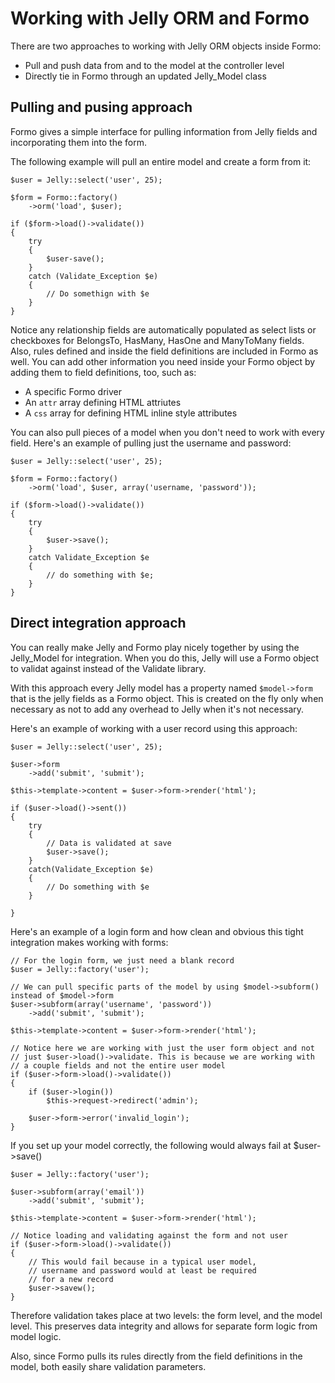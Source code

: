 # Working with Jelly ORM and Formo

There are two approaches to working with Jelly ORM objects inside Formo:

* Pull and push data from and to the model at the controller level
* Directly tie in Formo through an updated Jelly_Model class

## Pulling and pusing approach

Formo gives a simple interface for pulling information from Jelly fields and incorporating them into the form.

The following example will pull an entire model and create a form from it:

	$user = Jelly::select('user', 25);

	$form = Formo::factory()
		->orm('load', $user);
		
	if ($form->load()->validate())
	{
		try
		{
			$user-save();
		}
		catch (Validate_Exception $e)
		{
			// Do somethign with $e
		}
	}	
		
Notice any relationship fields are automatically populated as select lists or checkboxes for BelongsTo, HasMany, HasOne and ManyToMany fields. Also, rules defined and inside the field definitions are included in Formo as well. You can add other information you need inside your Formo object by adding them to field definitions, too, such as:

* A specific Formo driver
* An `attr` array defining HTML attriutes
* A `css` array for defining HTML inline style attributes

You can also pull pieces of a model when you don't need to work with every field. Here's an example of pulling just the username and password:

	$user = Jelly::select('user', 25);
	
	$form = Formo::factory()
		->orm('load', $user, array('username, 'password'));
		
	if ($form->load()->validate())
	{
		try
		{
			$user->save();
		}
		catch Validate_Exception $e
		{
			// do something with $e;
		}
	}
	
## Direct integration approach

You can really make Jelly and Formo play nicely together by using the Jelly_Model for integration. When you do this, Jelly will use a Formo object to validat against instead of the Validate library.

With this approach every Jelly model has a property named `$model->form` that is the jelly fields as a Formo object. This is created on the fly only when necessary as not to add any overhead to Jelly when it's not necessary.

Here's an example of working with a user record using this approach:

	$user = Jelly::select('user', 25);
	
	$user->form
		->add('submit', 'submit');
		
	$this->template->content = $user->form->render('html');
	
	if ($user->load()->sent())
	{
		try
		{
			// Data is validated at save
			$user->save();
		}
		catch(Validate_Exception $e)
		{
			// Do something with $e
		}
		
	}

Here's an example of a login form and how clean and obvious this tight integration makes working with forms:

	// For the login form, we just need a blank record
	$user = Jelly::factory('user');
	
	// We can pull specific parts of the model by using $model->subform() instead of $model->form
	$user->subform(array('username', 'password'))
		->add('submit', 'submit');
		
	$this->template->content = $user->form->render('html');
	
	// Notice here we are working with just the user form object and not
	// just $user->load()->validate. This is because we are working with
	// a couple fields and not the entire user model
	if ($user->form->load()->validate())
	{
		if ($user->login())
			$this->request->redirect('admin');
			
		$user->form->error('invalid_login');
	}
	
If you set up your model correctly, the following would always fail at $user->save()

	$user = Jelly::factory('user');
	
	$user->subform(array('email'))
		->add('submit', 'submit');
		
	$this->template->content = $user->form->render('html');
	
	// Notice loading and validating against the form and not user
	if ($user->form->load()->validate())
	{
		// This would fail because in a typical user model,
		// username and password would at least be required
		// for a new record
		$user->savew();
	}
	
Therefore validation takes place at two levels: the form level, and the model level. This preserves data integrity and allows for separate form logic from model logic.

Also, since Formo pulls its rules directly from the field definitions in the model, both easily share validation parameters.